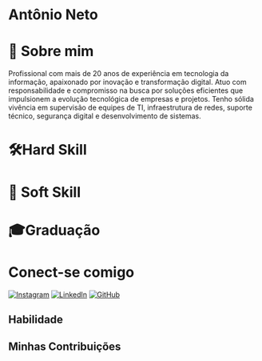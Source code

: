 # Antônio Neto

# 💼 Sobre mim
Profissional com mais de 20 anos de experiência em tecnologia da informação, apaixonado por inovação e transformação digital. Atuo com responsabilidade e compromisso na busca por soluções eficientes que impulsionem a evolução tecnológica de empresas e projetos. Tenho sólida vivência em supervisão de equipes de TI, infraestrutura de redes, suporte técnico, segurança digital e desenvolvimento de sistemas.


# 🛠️Hard Skill

# 🤝 Soft Skill

# 🎓Graduação

# Conect-se comigo

[![Instagram](https://img.shields.io/badge/-Instagram-%23E4405F?style=for-the-badge&logo=instagram&logoColor=white)](https://www.instagram.com/10antonioneto)
[![LinkedIn](https://img.shields.io/badge/LinkedIn-0077B5?style=for-the-badge&logo=linkedin&logoColor=white)](www.linkedin.com/in/10antonioneto)
[![GitHub](https://img.shields.io/badge/GitHub-100000?style=for-the-badge&logo=github&logoColor=white)](https://github.com/10antonioneto)

## Habilidade


## Minhas Contribuições


